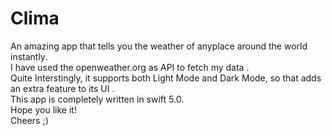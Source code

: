 # Clima
An amazing app that tells you the weather of anyplace around the world instantly.</br>
I have used the openweather.org as API to fetch my data .</br>
Quite Interstingly, it supports both Light Mode and Dark Mode, so that adds an extra feature to its UI .</br>
This app is completely written in swift 5.0.</br>
Hope you like it!</br>
Cheers ;)

